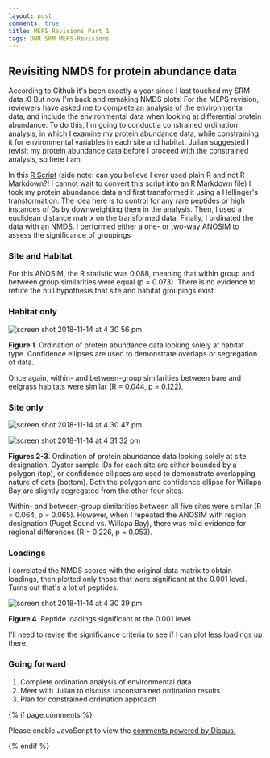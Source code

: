 ```yaml
---
layout: post
comments: true
title: MEPS Revisions Part 1
tags: DNR SRM MEPS-Revisions
---
```


## Revisiting NMDS for protein abundance data

According to Github it's been exactly a year since I last touched my SRM data :0 But now I'm back and remaking NMDS plots! For the MEPS revision, reviewers have asked me to complete an analysis of the environmental data, and include the environmental data when looking at differential protein abundance. To do this, I'm going to conduct a constrained ordination analysis, in which I examine my protein abundance data, while constraining it for environmental variables in each site and habitat. Julian suggested I revisit my protein abundance data before I proceed with the constrained analysis, so here I am.

In this [R Script](https://github.com/RobertsLab/project-oyster-oa/blob/master/analyses/DNR_SRM_20170902/2017-10-10-Troubleshooting/2017-11-05-Integrated-Dataset/2017-11-05-NMDS-ANOSIM-for-Cluster-Analysis.R) (side note: can you believe I ever used plain R and not R Markdown?! I cannot wait to convert this script into an R Markdown file) I took my protein abundance data and first transformed it using a Hellinger's transformation. The idea here is to control for any rare peptides or high instances of 0s by downweighting them in the analysis. Then, I used a euclidean distance matrix on the transformed data. Finally, I ordinated the data with an NMDS. I performed either a one- or two-way ANOSIM to assess the significance of groupings

### Site and Habitat

For this ANOSIM, the R statistic was 0.088, meaning that within group and between group similarities were equal (p = 0.073). There is no evidence to refute the null hypothesis that site and habitat groupings exist.

### Habitat only

![screen shot 2018-11-14 at 4 30 56 pm](https://user-images.githubusercontent.com/22335838/48522126-4940f900-e82c-11e8-80bb-dbf83e1faff1.png)

**Figure 1**. Ordination of protein abundance data looking solely at habitat type. Confidence ellipses are used to demonstrate overlaps or segregation of data.

Once again, within- and between-group similarities between bare and eelgrass habitats were similar (R = 0.044, p = 0.122).

### Site only

![screen shot 2018-11-14 at 4 30 47 pm](https://user-images.githubusercontent.com/22335838/48522258-de43f200-e82c-11e8-9128-6fd786423aef.png)

![screen shot 2018-11-14 at 4 31 32 pm](https://user-images.githubusercontent.com/22335838/48522259-de43f200-e82c-11e8-979a-b9da76135371.png)

**Figures 2-3**. Ordination of protein abundance data looking solely at site designation. Oyster sample IDs for each site are either bounded by a polygon (top), or confidence ellipses are used to demonstrate overlapping nature of data (bottom). Both the polygon and confidence ellipse for Willapa Bay are slightly segregated from the other four sites.

Within- and between-group similarities between all five sites were similar (R = 0.064, p = 0.065). However, when I repeated the ANOSIM with region designation (Puget Sound vs. Willapa Bay), there was mild evidence for regional differences (R = 0.226, p = 0.053).

### Loadings

I correlated the NMDS scores with the original data matrix to obtain loadings, then plotted only those that were significant at the 0.001 level. Turns out that's a lot of peptides. 

![screen shot 2018-11-14 at 4 30 39 pm](https://user-images.githubusercontent.com/22335838/48522403-6f1acd80-e82d-11e8-9cee-194efb05dd17.png)

**Figure 4**. Peptide loadings significant at the 0.001 level.

I'll need to revise the significance criteria to see if I can plot less loadings up there.

### Going forward

1. Complete ordination analysis of environmental data
2. Meet with Julian to discuss unconstrained ordination results
3. Plan for constrained ordination approach

{% if page.comments %}

<div id="disqus_thread"></div>
<script>

/**
*  RECOMMENDED CONFIGURATION VARIABLES: EDIT AND UNCOMMENT THE SECTION BELOW TO INSERT DYNAMIC VALUES FROM YOUR PLATFORM OR CMS.
*  LEARN WHY DEFINING THESE VARIABLES IS IMPORTANT: https://disqus.com/admin/universalcode/#configuration-variables*/
/*
var disqus_config = function () {
this.page.url = PAGE_URL;  // Replace PAGE_URL with your page's canonical URL variable
this.page.identifier = PAGE_IDENTIFIER; // Replace PAGE_IDENTIFIER with your page's unique identifier variable
};
*/
(function() { // DON'T EDIT BELOW THIS LINE
var d = document, s = d.createElement('script');
s.src = 'https://the-responsible-grad-student.disqus.com/embed.js';
s.setAttribute('data-timestamp', +new Date());
(d.head || d.body).appendChild(s);
})();
</script>
<noscript>Please enable JavaScript to view the <a href="https://disqus.com/?ref_noscript">comments powered by Disqus.</a></noscript>

{% endif %}

<script id="dsq-count-scr" src="//the-responsible-grad-student.disqus.com/count.js" async></script>
